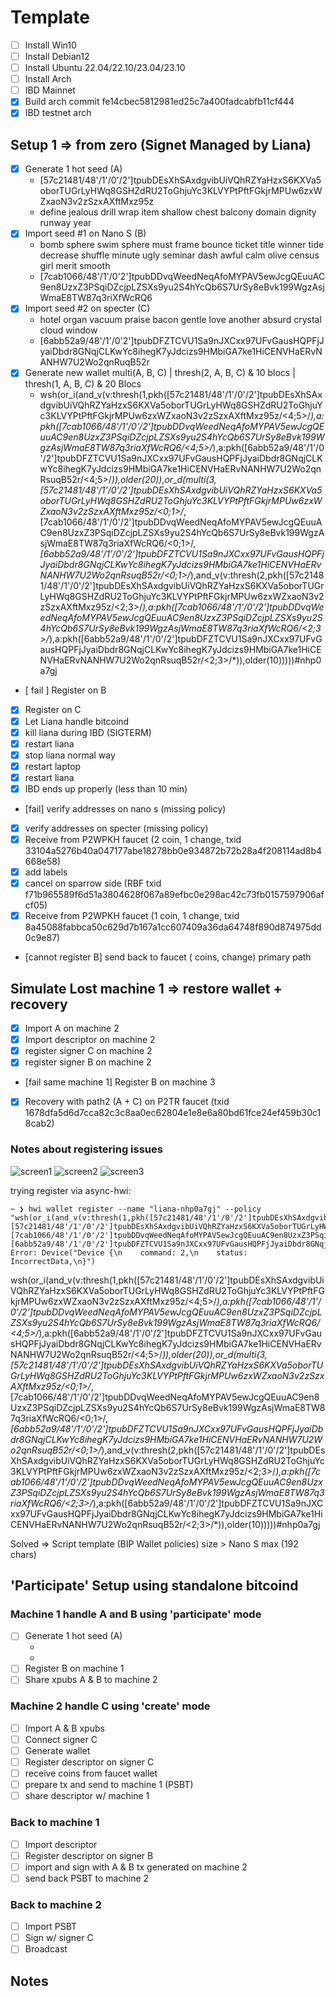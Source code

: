 # Template

- [ ] Install Win10
- [ ] Install Debian12
- [ ] Install Ubuntu 22.04/22.10/23.04/23.10
- [ ] Install Arch
- [ ] IBD Mainnet <platform>
- [x] Build arch commit fe14cbec5812981ed25c7a400fadcabfb11cf444
- [x] IBD testnet arch

## Setup 1 => from zero (Signet Managed by Liana)

- [x] Generate 1 hot seed (A)
  - [57c21481/48'/1'/0'/2']tpubDEsXhSAxdgvibUiVQhRZYaHzxS6KXVa5oborTUGrLyHWq8GSHZdRU2ToGhjuYc3KLVYPtPftFGkjrMPUw6zxWZxaoN3v2zSzxAXftMxz95z
  - define jealous drill wrap item shallow chest balcony domain dignity runway year
- [x] Import seed #1 on Nano S (B)
  - bomb sphere swim sphere must frame bounce ticket title winner tide decrease shuffle minute ugly seminar dash awful calm olive census girl merit smooth
  - [7cab1066/48'/1'/0'2']tpubDDvqWeedNeqAfoMYPAV5ewJcgQEuuAC9en8UzxZ3PSqiDZcjpLZSXs9yu2S4hYcQb6S7UrSy8eBvk199WgzAsjWmaE8TW87q3riXfWcRQ6
- [x] Import seed #2 on specter (C)
  - hotel organ vacuum praise bacon gentle love another absurd crystal cloud window
  - [6abb52a9/48'/1'/0'2']tpubDFZTCVU1Sa9nJXCxx97UFvGausHQPFjJyaiDbdr8GNqjCLKwYc8ihegK7yJdcizs9HMbiGA7ke1HiCENVHaERvNANHW7U2Wo2qnRuqB52r
- [x] Generate new wallet multi(A, B, C) | thresh(2, A, B, C) & 10 blocs | thresh(1, A, B, C) & 20 Blocs
  - wsh(or_i(and_v(v:thresh(1,pkh([57c21481/48'/1'/0'/2']tpubDEsXhSAxdgvibUiVQhRZYaHzxS6KXVa5oborTUGrLyHWq8GSHZdRU2ToGhjuYc3KLVYPtPftFGkjrMPUw6zxWZxaoN3v2zSzxAXftMxz95z/<4;5>/*),a:pkh([7cab1066/48'/1'/0'/2']tpubDDvqWeedNeqAfoMYPAV5ewJcgQEuuAC9en8UzxZ3PSqiDZcjpLZSXs9yu2S4hYcQb6S7UrSy8eBvk199WgzAsjWmaE8TW87q3riaXfWcRQ6/<4;5>/*),a:pkh([6abb52a9/48'/1'/0'/2']tpubDFZTCVU1Sa9nJXCxx97UFvGausHQPFjJyaiDbdr8GNqjCLKwYc8ihegK7yJdcizs9HMbiGA7ke1HiCENVHaERvNANHW7U2Wo2qnRsuqB52r/<4;5>/*)),older(20)),or_d(multi(3,[57c21481/48'/1'/0'/2']tpubDEsXhSAxdgvibUiVQhRZYaHzxS6KXVa5oborTUGrLyHWq8GSHZdRU2ToGhjuYc3KLVYPtPftFGkjrMPUw6zxWZxaoN3v2zSzxAXftMxz95z/<0;1>/*,[7cab1066/48'/1'/0'/2']tpubDDvqWeedNeqAfoMYPAV5ewJcgQEuuAC9en8UzxZ3PSqiDZcjpLZSXs9yu2S4hYcQb6S7UrSy8eBvk199WgzAsjWmaE8TW87q3riaXfWcRQ6/<0;1>/*,[6abb52a9/48'/1'/0'/2']tpubDFZTCVU1Sa9nJXCxx97UFvGausHQPFjJyaiDbdr8GNqjCLKwYc8ihegK7yJdcizs9HMbiGA7ke1HiCENVHaERvNANHW7U2Wo2qnRsuqB52r/<0;1>/*),and_v(v:thresh(2,pkh([57c21481/48'/1'/0'/2']tpubDEsXhSAxdgvibUiVQhRZYaHzxS6KXVa5oborTUGrLyHWq8GSHZdRU2ToGhjuYc3KLVYPtPftFGkjrMPUw6zxWZxaoN3v2zSzxAXftMxz95z/<2;3>/*),a:pkh([7cab1066/48'/1'/0'/2']tpubDDvqWeedNeqAfoMYPAV5ewJcgQEuuAC9en8UzxZ3PSqiDZcjpLZSXs9yu2S4hYcQb6S7UrSy8eBvk199WgzAsjWmaE8TW87q3riaXfWcRQ6/<2;3>/*),a:pkh([6abb52a9/48'/1'/0'/2']tpubDFZTCVU1Sa9nJXCxx97UFvGausHQPFjJyaiDbdr8GNqjCLKwYc8ihegK7yJdcizs9HMbiGA7ke1HiCENVHaERvNANHW7U2Wo2qnRsuqB52r/<2;3>/*)),older(10)))))#nhp0a7gj
- [ fail ] Register on B
- [x] Register on C
- [x] Let Liana handle bitcoind
- [x] kill liana during IBD (SIGTERM)
- [x] restart liana
- [x] stop liana normal way
- [x] restart laptop
- [x] restart liana
- [x] IBD ends up properly (less than 10 min)
- [fail] verify addresses on nano s (missing policy)
- [x] verify addresses on specter (missing policy)
- [x] Receive from P2WPKH faucet (2 coin, 1 change, txid 33104a5276b40a047177abe18278bb0e934872b72b28a4f208114ad8b4668e58)
- [x] add labels
- [x] cancel on sparrow side (RBF  txid f71b965589f6d51a3804628f067a89efbc0e298ac42c73fb0157597906afcf05)
- [x] Receive from P2WPKH faucet (1 coin, 1 change, txid 8a45088fabbca50c629d7b167a1cc607409a36da64748f890d874975dd0c9e87)
- [cannot register B] send back to <type> faucet (<?> coins, <?> change) primary path


## Simulate Lost machine 1 => restore wallet + recovery

- [x] Import A on machine 2
- [x] Import descriptor on machine 2
- [x] register signer C on machine 2
- [x] register signer B on machine 2
- [fail same machine 1] Register B on machine 3
- [x] Recovery with path2 (A + C) on P2TR faucet (txid 1678dfa5d6d7cca82c3c8aa0ec62804e1e8e6a80bd61fce24ef459b30c18cab2)

### Notes about registering issues

![screen1](pyth/1.jpg)
![screen2](pyth/2.jpg)
![screen3](pyth/3.jpg)

trying register via async-hwi:
```
~ ❯ hwi wallet register --name "liana-nhp0a7gj" --policy "wsh(or_i(and_v(v:thresh(1,pkh([57c21481/48'/1'/0'/2']tpubDEsXhSAxdgvibUiVQhRZYaHzxS6KXVa5oborTUGrLyHWq8GSHZdRU2ToGhjuYc3KLVYPtPftFGkjrMPUw6zxWZxaoN3v2zSzxAXftMxz95z/<4;5>/*),a:pkh([7cab1066/48'/1'/0'/2']tpubDDvqWeedNeqAfoMYPAV5ewJcgQEuuAC9en8UzxZ3PSqiDZcjpLZSXs9yu2S4hYcQb6S7UrSy8eBvk199WgzAsjWmaE8TW87q3riaXfWcRQ6/<4;5>/*),a:pkh([6abb52a9/48'/1'/0'/2']tpubDFZTCVU1Sa9nJXCxx97UFvGausHQPFjJyaiDbdr8GNqjCLKwYc8ihegK7yJdcizs9HMbiGA7ke1HiCENVHaERvNANHW7U2Wo2qnRsuqB52r/<4;5>/*)),older(20)),or_d(multi(3,[57c21481/48'/1'/0'/2']tpubDEsXhSAxdgvibUiVQhRZYaHzxS6KXVa5oborTUGrLyHWq8GSHZdRU2ToGhjuYc3KLVYPtPftFGkjrMPUw6zxWZxaoN3v2zSzxAXftMxz95z/<0;1>/*,[7cab1066/48'/1'/0'/2']tpubDDvqWeedNeqAfoMYPAV5ewJcgQEuuAC9en8UzxZ3PSqiDZcjpLZSXs9yu2S4hYcQb6S7UrSy8eBvk199WgzAsjWmaE8TW87q3riaXfWcRQ6/<0;1>/*,[6abb52a9/48'/1'/0'/2']tpubDFZTCVU1Sa9nJXCxx97UFvGausHQPFjJyaiDbdr8GNqjCLKwYc8ihegK7yJdcizs9HMbiGA7ke1HiCENVHaERvNANHW7U2Wo2qnRsuqB52r/<0;1>/*),and_v(v:thresh(2,pkh([57c21481/48'/1'/0'/2']tpubDEsXhSAxdgvibUiVQhRZYaHzxS6KXVa5oborTUGrLyHWq8GSHZdRU2ToGhjuYc3KLVYPtPftFGkjrMPUw6zxWZxaoN3v2zSzxAXftMxz95z/<2;3>/*),a:pkh([7cab1066/48'/1'/0'/2']tpubDDvqWeedNeqAfoMYPAV5ewJcgQEuuAC9en8UzxZ3PSqiDZcjpLZSXs9yu2S4hYcQb6S7UrSy8eBvk199WgzAsjWmaE8TW87q3riaXfWcRQ6/<2;3>/*),a:pkh([6abb52a9/48'/1'/0'/2']tpubDFZTCVU1Sa9nJXCxx97UFvGausHQPFjJyaiDbdr8GNqjCLKwYc8ihegK7yJdcizs9HMbiGA7ke1HiCENVHaERvNANHW7U2Wo2qnRsuqB52r/<2;3>/*)),older(10)))))#nhp0a7gj"
Error: Device("Device {\n    command: 2,\n    status: IncorrectData,\n}")
```

wsh(or_i(and_v(v:thresh(1,pkh([57c21481/48'/1'/0'/2']tpubDEsXhSAxdgvibUiVQhRZYaHzxS6KXVa5oborTUGrLyHWq8GSHZdRU2ToGhjuYc3KLVYPtPftFGkjrMPUw6zxWZxaoN3v2zSzxAXftMxz95z/<4;5>/*),a:pkh([7cab1066/48'/1'/0'/2']tpubDDvqWeedNeqAfoMYPAV5ewJcgQEuuAC9en8UzxZ3PSqiDZcjpLZSXs9yu2S4hYcQb6S7UrSy8eBvk199WgzAsjWmaE8TW87q3riaXfWcRQ6/<4;5>/*),a:pkh([6abb52a9/48'/1'/0'/2']tpubDFZTCVU1Sa9nJXCxx97UFvGausHQPFjJyaiDbdr8GNqjCLKwYc8ihegK7yJdcizs9HMbiGA7ke1HiCENVHaERvNANHW7U2Wo2qnRsuqB52r/<4;5>/*)),older(20)),or_d(multi(3,[57c21481/48'/1'/0'/2']tpubDEsXhSAxdgvibUiVQhRZYaHzxS6KXVa5oborTUGrLyHWq8GSHZdRU2ToGhjuYc3KLVYPtPftFGkjrMPUw6zxWZxaoN3v2zSzxAXftMxz95z/<0;1>/*,[7cab1066/48'/1'/0'/2']tpubDDvqWeedNeqAfoMYPAV5ewJcgQEuuAC9en8UzxZ3PSqiDZcjpLZSXs9yu2S4hYcQb6S7UrSy8eBvk199WgzAsjWmaE8TW87q3riaXfWcRQ6/<0;1>/*,[6abb52a9/48'/1'/0'/2']tpubDFZTCVU1Sa9nJXCxx97UFvGausHQPFjJyaiDbdr8GNqjCLKwYc8ihegK7yJdcizs9HMbiGA7ke1HiCENVHaERvNANHW7U2Wo2qnRsuqB52r/<0;1>/*),and_v(v:thresh(2,pkh([57c21481/48'/1'/0'/2']tpubDEsXhSAxdgvibUiVQhRZYaHzxS6KXVa5oborTUGrLyHWq8GSHZdRU2ToGhjuYc3KLVYPtPftFGkjrMPUw6zxWZxaoN3v2zSzxAXftMxz95z/<2;3>/*),a:pkh([7cab1066/48'/1'/0'/2']tpubDDvqWeedNeqAfoMYPAV5ewJcgQEuuAC9en8UzxZ3PSqiDZcjpLZSXs9yu2S4hYcQb6S7UrSy8eBvk199WgzAsjWmaE8TW87q3riaXfWcRQ6/<2;3>/*),a:pkh([6abb52a9/48'/1'/0'/2']tpubDFZTCVU1Sa9nJXCxx97UFvGausHQPFjJyaiDbdr8GNqjCLKwYc8ihegK7yJdcizs9HMbiGA7ke1HiCENVHaERvNANHW7U2Wo2qnRsuqB52r/<2;3>/*)),older(10)))))#nhp0a7gj

Solved => Script template (BIP Wallet policies) size > Nano S max (192 chars)

## 'Participate' Setup using standalone bitcoind

### Machine 1 handle A and B using 'participate' mode
  
  - [ ] Generate 1 hot seed (A)
    - <xpub>
    - <mnemonics>
  - [ ] Register B on machine 1
  - [ ] Share xpubs A & B to machine 2

### Machine 2 handle C using 'create' mode

- [ ] Import A & B xpubs
- [ ] Connect signer C
- [ ] Generate wallet
- [ ] Register descriptor on signer C
- [ ] receive coins from faucet wallet
- [ ] prepare tx and send to machine 1 (PSBT)
- [ ] share descriptor w/ machine 1

### Back to machine 1
- [ ] Import descriptor
- [ ] Register descriptor on signer B
- [ ] import and sign with A & B tx generated on machine 2 
- [ ] send back PSBT to machine 2

### Back to machine 2
- [ ] Import PSBT
- [ ] Sign w/ signer C
- [ ] Broadcast

## Notes


